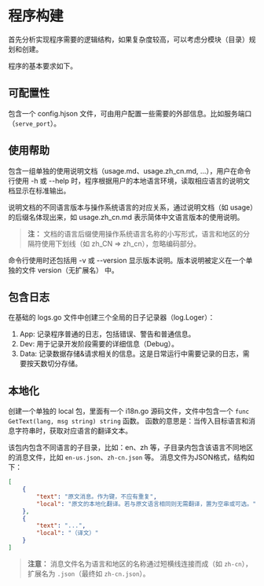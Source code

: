 # 程序构建

首先分析实现程序需要的逻辑结构，如果复杂度较高，可以考虑分模块（目录）规划和创建。

程序的基本要求如下。

## 可配置性

包含一个 config.hjson 文件，可由用户配置一些需要的外部信息。比如服务端口（`serve_port`）。


## 使用帮助

包含一组单独的使用说明文档（usage.md、usage.zh_cn.md, ...），用户在命令行使用 -h 或 --help 时，程序根据用户的本地语言环境，读取相应语言的说明文档显示在标准输出。

说明文档的不同语言版本与操作系统语言的对应关系，通过说明文档（如 usage）的后缀名体现出来，如 usage.zh_cn.md 表示简体中文语言版本的使用说明。

> **注：**
> 文档的语言后缀使用操作系统语言名称的小写形式，语言和地区的分隔符使用下划线（如 zh_CN => zh_cn），忽略编码部分。

命令行使用时还包括用 -v 或 --version 显示版本说明。版本说明被定义在一个单独的文件 version（无扩展名） 中。


## 包含日志

在基础的 logs.go 文件中创建三个全局的日子记录器（log.Loger）：

1. App: 记录程序普通的日志，包括错误、警告和普通信息。
2. Dev: 用于记录开发阶段需要的详细信息（Debug）。
3. Data: 记录数据存储&请求相关的信息。这是日常运行中需要记录的日志，需要按天数切分存储。


## 本地化

创建一个单独的 local 包，里面有一个 i18n.go 源码文件，文件中包含一个 `func GetText(lang, msg string) string` 函数。
函数的意思是：当传入目标语言和消息字符串时，获取对应语言的翻译文本。

该包内包含不同语言的子目录，比如：en、zh 等，子目录内包含该语言不同地区的消息文件，比如 `en-us.json`、`zh-cn.json` 等。
消息文件为JSON格式，结构如下：

```json
[
    {
        "text": "原文消息。作为键，不应有重复",
        "local": "原文的本地化翻译。若与原文语言相同则无需翻译，置为空串或可选。"
    },
    {
        "text": "...",
        "local": "（译文）"
    }
]
```

> **注意：**
> 消息文件名为语言和地区的名称通过短横线连接而成（如 `zh-cn`），扩展名为 `.json`（最终如 `zh-cn.json`）。

